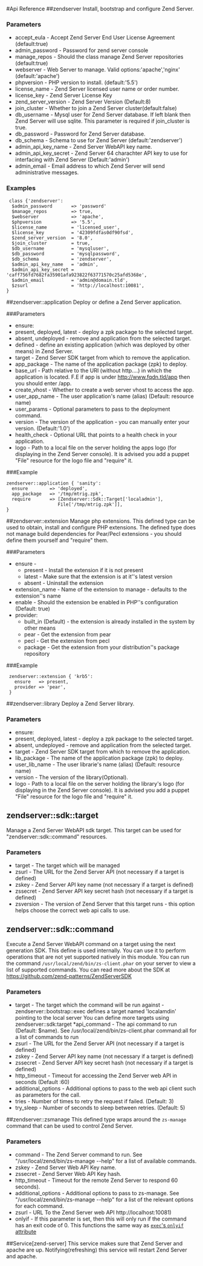 #Api Reference
##zendserver
Install, bootstrap and configure Zend Server.

### Parameters
* accept_eula - Accept Zend Server End User License Agreement (default:true)
* admin_password - Password for zend server console
* manage_repos - Should the class manage Zend Server repositories (default:true)
* webserver - Web Server to manage. Valid options:'apache','nginx' (default:'apache')
* phpversion - PHP version to install. (default:'5.5')
* license_name - Zend Server licensed user name or order number.
* license_key - Zend Server License Key
* zend_server_version - Zend Server Version (Default:8)
* join_cluster - Whether to join a Zend Server cluster(default:false)
* db_username - Mysql user for Zend Server database. If left blank then Zend Server will use sqlite. This parameter is required if join_cluster is true.
* db_password - Password for Zend Server database.
* db_schema - Schema to use for Zend Server (default:'zendserver')
* admin_api_key_name - Zend Server WebAPI key name.
* admin_api_key_secret - Zend Server 64 charachter API key to use for interfacing with Zend Server (Default:'admin')
* admin_email - Email address to which Zend Server will send administrative messages.

### Examples

```
 class {'zendserver':
  $admin_password       => 'password'
  $manage_repos         => true,
  $webserver            => 'apache',
  $phpversion           => '5.5',
  $license_name         = 'licensed_user',
  $license_key          = '42309fdfas0df90fsd',
  $zend_server_version  = '8.0',
  $join_cluster         = true,
  $db_username          = 'mysqluser',
  $db_password          = 'mysqlpassword',
  $db_schema            = 'zendserver',
  $admin_api_key_name   = 'admin',
  $admin_api_key_secret = 'caff756fd7682fa35901afa923822f63771570c25afd5368e',
  $admin_email          = 'admin@domain.tld',
  $zsurl                = 'http://localhost:10081',
}
```

##zendserver::application
Deploy or define a Zend Server application.

###Parameters
* ensure:
 * present, deployed, latest - deploy a zpk package to the selected target.
 * absent, undeployed - remove and application from the selected target.
 * defined - define an existing application (which was deployed by other means) in Zend Server.
* target - Zend Server SDK target from which to remove the application.
* app_package - The name of the application package (zpk) to deploy.
* base_url -  Path relative to the URI (without http....) in which the application is located. F.E if app is under http://www.fqdn.tld/app then
 you should enter /app.
* create_vhost - Whether to create a web server vhost to access the app.
* user_app_name -  The user application's name (alias) (Default: resource name)
* user_params -  Optional parameters to pass to the deployment command.
* version -  The version of the application - you can manually enter your version. (Default:'1.0')
* health_check -  Optional URL that points to a health check in your application.
* logo -  Path to a local file on the server holding the apps logo (for displaying in the Zend Server console). It is advised you add a puppet "File" resource for the logo file and "require" it.

###Example
```
zendserver::application { 'sanity':
  ensure        => 'deployed',
  app_package   => '/tmp/mtrig.zpk',
  require       => [Zendserver::Sdk::Target['localadmin'],
                   File['/tmp/mtrig.zpk']],
}
```

##zendserver::extension
Manage php extensions. This defined type can be used to obtain, install and configure PHP extensions.  The defined type does not manage build dependencies for Pear/Pecl extensions - you should define them yourself and "require" them.

###Parameters

* ensure -
  * present - Install the extension if it is not present
  * latest - Make sure that the extension is at it''s latest version
  * absent - Uninstall the extension
* extension_name -  Name of the extension to manage - defaults to the extension''s name
* enable -  Should the extension be enabled in PHP''s configuration (Default: true)
* provider:
  * built_in (Default) - the extension is already installed in the system by other means
  * pear - Get the extension from pear
  * pecl - Get the extension from pecl
  * package - Get the extension from your distribution''s package repository

###Example

```
 zendserver::extension { 'krb5':
   ensure   => present,
   provider => 'pear',
 }
```


##zendserver::library
Deploy a Zend Server library.

### Parameters

* ensure:
 * present, deployed, latest - deploy a zpk package to the selected target.
 * absent, undeployed - remove and application from the selected target.
* target - Zend Server SDK target from which to remove the application.
* lib_package - The name of the application package (zpk) to deploy.
* user_lib_name - The user librarie's name (alias) (Default: resource name)
* version - The version of the library(Optional).
* logo - Path to a local file on the server holding the library's logo (for displaying in the Zend Server console).  It is advised you add a puppet "File" resource for the logo file and "require" it.

## zendserver::sdk::target
Manage a Zend Server WebAPI sdk target. This target can be used for "zendserver::sdk::command" resources.

### Parameters
* target - The target which will be managed
* zsurl - The URL for the Zend Server API (not necessary if a target is defined)
* zskey - Zend Server API key name (not necessary if a target is defined)
* zssecret - Zend Server API key secret hash (not necessary if a target is defined)
* zsversion - The version of Zend Server that this target runs - this option helps choose the correct web api calls to use.

## zendserver::sdk::command
Execute a Zend Server WebAPI command on a target using the next generation SDK. This define is used internally. You can use it to perform operations that are not yet supported natively in this module. You can run the command ```/usr/local/zend/bin/zs-client.phar``` on your server to view a list of supported commands.  You can read more about the SDK at https://github.com/zend-patterns/ZendServerSDK
### Parameters
* target - The target which the command will be run against - zendserver::bootstrap::exec defines a target named 'localamdin' pointing to the local server
You can define more targets using zendserver::sdk:target
*api_command - The api command to run (Default: $name). See /usr/local/zend/bin/zs-client.phar command:all for a list of commands to run
* zsurl - The URL for the Zend Server API (not necessary if a target is defined)
* zskey - Zend Server API key name (not necessary if a target is defined)
* zssecret - Zend Server API key secret hash (not necessary if a target is defined)
* http_timeout - Timeout for accessing the Zend Server web API in seconds (Default :60)
* additional_options - Additional options to pass to the web api client such as parameters for the call.
* tries - Number of times to retry the request if failed. (Default: 3)
* try_sleep - Number of seconds to sleep between retries. (Default: 5)

##zendserver::zsmanage
This defined type wraps around the `zs-manage` command that can be used to control Zend Server.

### Parameters
* command - The Zend Server command to run. See "/usr/local/zend/bin/zs-manage --help" for a list of available commands.
* zskey - Zend Server Web API Key name.
* zssecret - Zend Server Web API Key hash.
* http_timeout - Timeout for the remote Zend Server to respond 60 seconds).
* additional_options - Additional options to pass to zs-manage. See "/usr/local/zend/bin/zs-manage --help" for a list of the relevant options for each command.
* zsurl - URL To the Zend Server web API  http://localhost:10081)
* onlyif - If this parameter is set, then this will only run if the command has an exit code of 0. This functions the same way as [`exec`'s `onlyif` attribute](https://docs.puppet.com/puppet/4.6/reference/types/exec.html#exec-attribute-onlyif)

##Service[zend-server]
This service makes sure that Zend Server and apache are up.
Notifying(refreshing) this service will restart Zend Server and apache.
